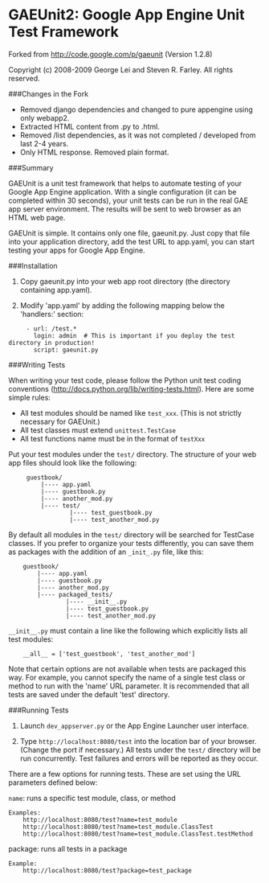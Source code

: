 GAEUnit2: Google App Engine Unit Test Framework
==============================================

Forked from http://code.google.com/p/gaeunit (Version 1.2.8)

Copyright (c) 2008-2009 George Lei and Steven R. Farley.  All rights reserved.


###Changes in the Fork
* Removed django dependencies and changed to pure appengine using only webapp2.
* Extracted HTML content from .py to .html.
* Removed /list dependencies, as it was not completed / developed from last 2-4 years.
* Only HTML response. Removed plain format.


###Summary

GAEUnit is a unit test framework that helps to automate testing of your Google App Engine application. With a single configuration (it can be completed within 30 seconds), your unit tests can be run in the real GAE app server environment. The results will be sent to web browser as an HTML web page.
 
GAEUnit is simple. It contains only one file, gaeunit.py. Just copy that file into your application directory, add the test URL to app.yaml, you can start testing your apps for Google App Engine. 


###Installation

  1. Copy gaeunit.py into your web app root directory (the directory containing app.yaml).  

  2. Modify 'app.yaml' by adding the following mapping below the 'handlers:' section:
```
     - url: /test.*
       login: admin  # This is important if you deploy the test directory in production!
       script: gaeunit.py
```

###Writing Tests

When writing your test code, please follow the Python unit test coding conventions (http://docs.python.org/lib/writing-tests.html). Here are some simple rules:
  * All test modules should be named like `test_xxx`. (This is not strictly necessary for GAEUnit.)
  * All test classes must extend `unittest.TestCase`
  * All test functions name must be in the format of `testXxx`

Put your test modules under the `test/` directory. The structure of your web app files should look like the following:
```
     guestbook/
         |---- app.yaml
         |---- guestbook.py
         |---- another_mod.py
         |---- test/
                 |---- test_guestbook.py
                 |---- test_another_mod.py
```                 
By default all modules in the `test/` directory will be searched for TestCase classes.  If you prefer to organize your tests differently, you can save them as packages with the addition of an `_init_.py` file, like this:
```
    guestbook/
        |---- app.yaml
        |---- guestbook.py
        |---- another_mod.py
        |---- packaged_tests/
                |---- __init__.py
                |---- test_guestbook.py
                |---- test_another_mod.py
```
`__init__.py` must contain a line like the following which explicitly lists all test modules:
```
    __all__ = ['test_guestbook', 'test_another_mod'] 
```
Note that certain options are not available when tests are packaged this way.  For example, you cannot specify the name of a single test class or method to run with the 'name' URL parameter.  It is recommended that all tests are saved under the default 'test' directory.


###Running Tests

  1. Launch `dev_appserver.py` or the App Engine Launcher user interface.

  2. Type `http://localhost:8080/test` into the location bar of your browser. (Change the port if necessary.)  All tests under the `test/` directory will be run concurrently.  Test failures and errors will be reported as they occur.

There are a few options for running tests.  These are set using the URL parameters defined below:

  `name`: runs a specific test module, class, or method

    Examples:
        http://localhost:8080/test?name=test_module
        http://localhost:8080/test?name=test_module.ClassTest
        http://localhost:8080/test?name=test_module.ClassTest.testMethod

  package: runs all tests in a package

    Example:
        http://localhost:8080/test?package=test_package




